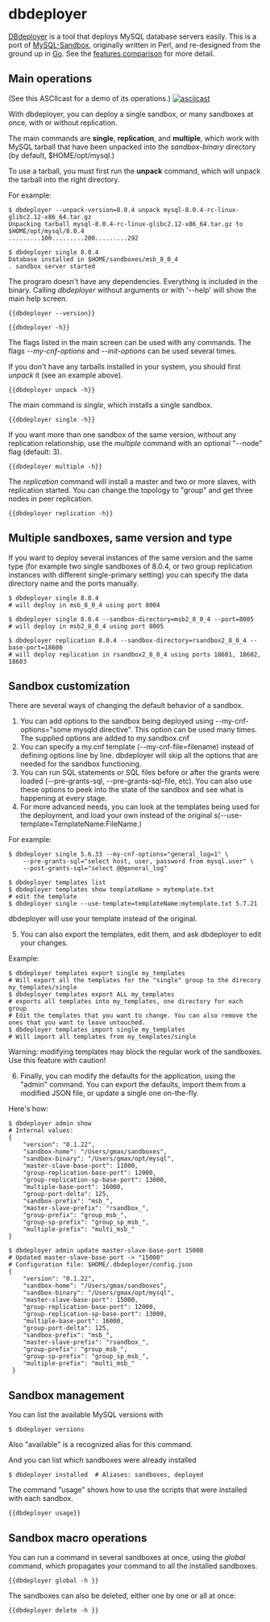 # dbdeployer

[DBdeployer](https://github.com/datacharmer/dbdeployer) is a tool that deploys MySQL database servers easily.
This is a port of [MySQL-Sandbox](https://github.com/datacharmer/mysql-sandbox), originally written in Perl, and re-designed from the ground up in [Go](https://golang.org). See the [features comparison](https://github.com/datacharmer/dbdeployer/blob/master/docs/features.md) for more detail.

## Main operations

(See this ASCIIcast for a demo of its operations.)
[![asciicast](https://asciinema.org/a/160541.png)](https://asciinema.org/a/160541)

With dbdeployer, you can deploy a single sandbox, or many sandboxes  at once, with or without replication.

The main commands are **single**, **replication**, and **multiple**, which work with MySQL tarball that have been unpacked into the _sandbox-binary_ directory (by default, $HOME/opt/mysql.)

To use a tarball, you must first run the **unpack** command, which will unpack the tarball into the right directory.

For example:

    $ dbdeployer --unpack-version=8.0.4 unpack mysql-8.0.4-rc-linux-glibc2.12-x86_64.tar.gz
    Unpacking tarball mysql-8.0.4-rc-linux-glibc2.12-x86_64.tar.gz to $HOME/opt/mysql/8.0.4
    .........100.........200.........292

    $ dbdeployer single 8.0.4
    Database installed in $HOME/sandboxes/msb_8_0_4
    . sandbox server started


The program doesn't have any dependencies. Everything is included in the binary. Calling *dbdeployer* without arguments or with '--help' will show the main help screen.

    {{dbdeployer --version}}

    {{dbdeployer -h}}

The flags listed in the main screen can be used with any commands.
The flags _--my-cnf-options_ and _--init-options_ can be used several times.

If you don't have any tarballs installed in your system, you should first *unpack* it (see an example above).

	{{dbdeployer unpack -h}}

The main command is *single*, which installs a single sandbox.

	{{dbdeployer single -h}}

If you want more than one sandbox of the same version, without any replication relationship, use the *multiple* command with an optional "--node" flag (default: 3).

	{{dbdeployer multiple -h}}

The *replication* command will install a master and two or more slaves, with replication started. You can change the topology to "group" and get three nodes in peer replication.

	{{dbdeployer replication -h}}

## Multiple sandboxes, same version and type

If you want to deploy several instances of the same version and the same type (for example two single sandboxes of 8.0.4, or two group replication instances with different single-primary setting) you can specify the data directory name and the ports manually.

    $ dbdeployer single 8.0.4
    # will deploy in msb_8_0_4 using port 8004

    $ dbdeployer single 8.0.4 --sandbox-directory=msb2_8_0_4 --port=8005
    # will deploy in msb2_8_0_4 using port 8005

    $ dbdeployer replication 8.0.4 --sandbox-directory=rsandbox2_8_0_4 --base-port=18600
    # will deploy replication in rsandbox2_8_0_4 using ports 18601, 18602, 18603

## Sandbox customization

There are several ways of changing the default behavior of a sandbox.

1. You can add options to the sandbox being deployed using --my-cnf-options="some mysqld directive". This option can be used many times. The supplied options are added to my.sandbox.cnf
2. You can specify a my.cnf template (--my-cnf-file=filename) instead of defining options line by line. dbdeployer will skip all the options that are needed for the sandbox functioning.
3. You can run SQL statements or SQL files before or after the grants were loaded (--pre-grants-sql, --pre-grants-sql-file, etc). You can also use these options to peek into the state of the sandbox and see what is happening at every stage.
4. For more advanced needs, you can look at the templates being used for the deployment, and load your own instead of the original s(--use-template=TemplateName:FileName.)

For example:

    $ dbdeployer single 5.6.33 --my-cnf-options="general_log=1" \
        --pre-grants-sql="select host, user, password from mysql.user" \
        --post-grants-sql="select @@general_log"

    $ dbdeployer templates list
    $ dbdeployer templates show templateName > mytemplate.txt
    # edit the template
    $ dbdeployer single --use-template=templateName:mytemplate.txt 5.7.21

dbdeployer will use your template instead of the original.

5. You can also export the templates, edit them, and ask dbdeployer to edit your changes.

Example:

    $ dbdeployer templates export single my_templates
    # Will export all the templates for the "single" group to the direcory my_templates/single
    $ dbdeployer templates export ALL my_templates
    # exports all templates into my_templates, one directory for each group
    # Edit the templates that you want to change. You can also remove the ones that you want to leave untouched.
    $ dbdeployer templates import single my_templates
    # Will import all templates from my_templates/single

Warning: modifying templates may block the regular work of the sandboxes. Use this feature with caution!

6. Finally, you can modify the defaults for the application, using the "admin" command. You can export the defaults, import them from a modified JSON file, or update a single one on-the-fly.

Here's how:

	$ dbdeployer admin show
	# Internal values:
	{
		"version": "0.1.22",
		"sandbox-home": "/Users/gmax/sandboxes",
		"sandbox-binary": "/Users/gmax/opt/mysql",
		"master-slave-base-port": 11000,
		"group-replication-base-port": 12000,
		"group-replication-sp-base-port": 13000,
		"multiple-base-port": 16000,
		"group-port-delta": 125,
		"sandbox-prefix": "msb_",
		"master-slave-prefix": "rsandbox_",
		"group-prefix": "group_msb_",
		"group-sp-prefix": "group_sp_msb_",
		"multiple-prefix": "multi_msb_"
	}
 
	$ dbdeployer admin update master-slave-base-port 15000
	# Updated master-slave-base-port -> "15000"
	# Configuration file: $HOME/.dbdeployer/config.json
	{
		"version": "0.1.22",
		"sandbox-home": "/Users/gmax/sandboxes",
		"sandbox-binary": "/Users/gmax/opt/mysql",
		"master-slave-base-port": 15000,
		"group-replication-base-port": 12000,
		"group-replication-sp-base-port": 13000,
		"multiple-base-port": 16000,
		"group-port-delta": 125,
		"sandbox-prefix": "msb_",
		"master-slave-prefix": "rsandbox_",
		"group-prefix": "group_msb_",
		"group-sp-prefix": "group_sp_msb_",
		"multiple-prefix": "multi_msb_"
	 }

## Sandbox management

You can list the available MySQL versions with

    $ dbdeployer versions

Also "available" is a recognized alias for this command.

And you can list which sandboxes were already installed

    $ dbdeployer installed  # Aliases: sandboxes, deployed

The command "usage" shows how to use the scripts that were installed with each sandbox.

    {{dbdeployer usage}}

## Sandbox macro operations

You can run a command in several sandboxes at once, using the *global* command, which propagates your command to all the installed sandboxes.

    {{dbdeployer global -h }}

The sandboxes can also be deleted, either one by one or all at once:

    {{dbdeployer delete -h }}

